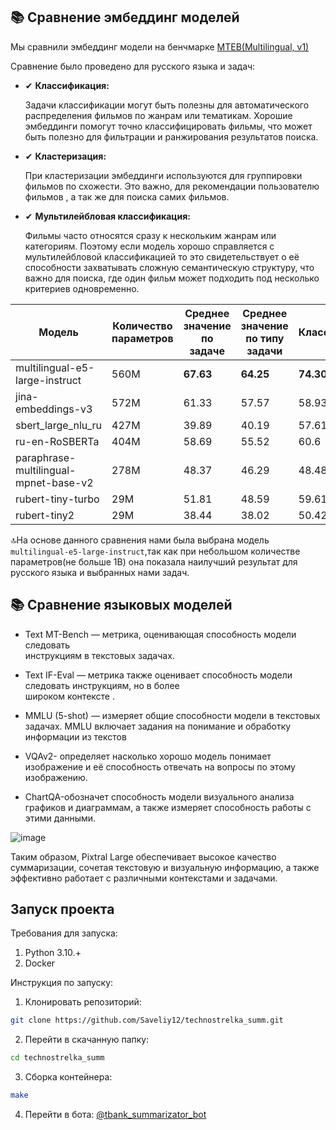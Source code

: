 
## 📚 Сравнение эмбеддинг моделей 

Мы сравнили эмбеддинг модели на бенчмарке [MTEB(Multilingual, v1)](https://huggingface.co/spaces/mteb/leaderboard)

Сравнение было проведено для русского языка и задач:

-   ✔ **Классификация:**  
    
    Задачи классификации могут быть полезны для автоматического распределения фильмов по жанрам или тематикам. Хорошие эмбеддинги помогут точно классифицировать фильмы, что может быть полезно для фильтрации и ранжирования результатов поиска.
    
-   ✔ **Кластеризация:**  
   
    При кластеризации эмбеддинги используются для группировки фильмов по схожести. Это важно, для рекомендации пользователю фильмов  , а так же для поиска самих фильмов.
    
-  ✔ **Мультилейбловая  классификация:**  
    
    Фильмы часто относятся сразу к нескольким жанрам или категориям. Поэтому если модель хорошо справляется с мультилейбловой классификацией то  это свидетельствует о её способности захватывать сложную семантическую структуру, что важно для поиска, где один фильм может подходить под несколько критериев одновременно.


| Модель| Количество параметров | Среднее значение по задаче | Среднее значение по типу задачи | Классификация | Кластеризации | Мультилейбловая классификация | 
|--------------------------------------------|-------------|-------------|-----------------|----------------|------------|---------------------------|
| multilingual-e5-large-instruct | 560M | **67.63** | **64.25** | **74.30** | **58.17** | **50.01** |
|jina-embeddings-v3 | 572M | 61.33| 57.57| 58.93 | 45.17 | 47.42 |
| sbert_large_nlu_ru | 427M | 39.89 | 40.19 | 57.61 | 46.34 | 35.84 |
| ru-en-RoSBERTa | 404M| 58.69 | 55.52 | 60.6 | 47.34 | 44.69 | 
| paraphrase-multilingual-mpnet-base-v2 | 278M | 48.37 | 46.29 | 48.48 | 40.05 | 39.98 |  
| rubert-tiny-turbo | 29M | 51.81 | 48.59 | 59.61 | 38.93 | 38.95 |  
| rubert-tiny2 | 29M | 38.44 | 38.02 | 50.42 | 36.67 | 36.87 |

🔝На основе данного сравнения нами была выбрана модель `multilingual-e5-large-instruct`,так как при небольшом количестве параметров(не больше 1B) она показала наилучший результат для русского языка и выбранных нами задач.



## 📚 Сравнение языковых моделей 

 - Text MT-Bench — метрика, оценивающая способность модели следовать   
   инструкциям в текстовых задачах.   
   
  - Text IF-Eval — метрика также оценивает способность модели следовать инструкциям, но в более   
   широком контексте .
   
  - MMLU (5-shot) — измеряет общие способности модели    в текстовых
   задачах. MMLU включает задания на понимание и обработку    информации
   из текстов 
   
 - VQAv2- определяет насколько хорошо модель    понимает изображение и
   её способность отвечать на вопросы по этому    изображению. 
   
-  ChartQA-обозначет способность модели визуального анализа    графиков
   и диаграммам, а также измеряет способность работы с этими    данными.

![image](https://github.com/user-attachments/assets/1cf2b177-08a3-4989-9454-9437d78d4aa7)

Таким образом, Pixtral Large обеспечивает высокое качество суммаризации, сочетая текстовую и визуальную информацию, а также эффективно работает с различными контекстами и задачами.

## Запуск проекта

Требования для запуска:

 1. Python 3.10.+
 2. Docker

Инструкция по запуску: 

1. Клонировать репозиторий:
 ```bash
git clone https://github.com/Saveliy12/technostrelka_summ.git
```

2. Перейти в скачанную папку:
```bash
cd technostrelka_summ
```

3.  Сборка контейнера:

```bash
make
```
4. Перейти в бота:  [@tbank_summarizator_bot](https://t.me/tbank_summarizator_bot)

